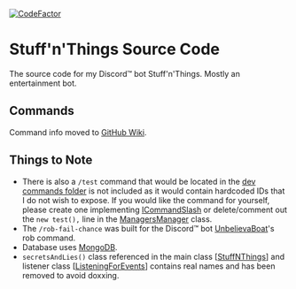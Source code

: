 [![CodeFactor](https://www.codefactor.io/repository/github/dumbdemon/stuff-n-things/badge)](https://www.codefactor.io/repository/github/dumbdemon/stuff-n-things)

# Stuff'n'Things Source Code

The source code for my Discord™ bot Stuff'n'Things. Mostly an entertainment bot.

## Commands

Command info moved to [GitHub Wiki](https://github.com/dumbdemon/Stuff-n-Things/wiki).

## Things to Note

* There is also a `/test` command that would be located in
  the [dev commands folder](https://github.com/dumbdemon/Stuff-n-Things/tree/master/src/main/java/com/terransky/stuffnthings/interactions/commands/slashCommands/devs)
  is not included as it would contain hardcoded IDs that I do not wish to expose. If you would like the command for
  yourself, please create one
  implementing [ICommandSlash](https://github.com/dumbdemon/Stuff-n-Things/blob/master/src/main/java/com/terransky/stuffnthings/interfaces/interactions/ICommandSlash.java)
  or delete/comment out the `new test(),` line in
  the [ManagersManager](https://github.com/dumbdemon/Stuff-n-Things/blob/master/src/main/java/com/terransky/stuffnthings/ManagersManager.java)
  class.
* The `/rob-fail-chance` was built for the Discord™ bot [UnbelievaBoat](https://unbelievaboat.com/)'s rob command.
* Database uses [MongoDB](https://www.mongodb.com/).
* `secretsAndLies()` class referenced in the main
  class [[StuffNThings](https://github.com/dumbdemon/Stuff-n-Things/blob/e3659163b3e1cb0dbf95680e325d2a2fecc2e886/src/main/java/com/terransky/stuffnthings/StuffNThings.java#L33)]
  and listener
  class [[ListeningForEvents](https://github.com/dumbdemon/Stuff-n-Things/blob/e3659163b3e1cb0dbf95680e325d2a2fecc2e886/src/main/java/com/terransky/stuffnthings/listeners/ListeningForEvents.java#L65)]
  contains real names and has been removed to avoid doxxing.
